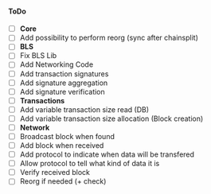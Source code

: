 #### ToDo
- [ ] **Core**
- [ ] Add possibility to perform reorg (sync after chainsplit)
- [ ] **BLS**
- [ ] Fix BLS Lib
- [ ] Add Networking Code
- [ ] Add transaction signatures
- [ ] Add signature aggregation
- [ ] Add signature verification
- [ ] **Transactions**
- [ ] Add variable transaction size read (DB)
- [ ] Add variable transaction size allocation (Block creation)
- [ ] **Network**
- [ ] Broadcast block when found
- [ ] Add block when received
- [ ] Add protocol to indicate when data will be transfered
- [ ] Allow protocol to tell what kind of data it is
- [ ] Verify received block
- [ ] Reorg if needed (+ check)
